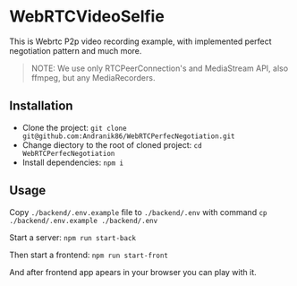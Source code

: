 # WebRTCVideoSelfie
This is Webrtc P2p video recording example, with implemented perfect negotiation pattern and much more.
> NOTE: We use only RTCPeerConnection's and MediaStream API, also ffmpeg, but any MediaRecorders.

## Installation
- Clone the project: `git clone git@github.com:Andranik86/WebRTCPerfecNegotiation.git`
- Change diectory to the root of cloned project: `cd WebRTCPerfecNegotiation`
- Install dependencies: `npm i`

## Usage
Copy `./backend/.env.example` file to `./backend/.env` with command `cp ./backend/.env.example ./backend/.env`

Start a server: `npm run start-back`

Then start a frontend: `npm run start-front`

And after frontend app apears in your browser you can play with it.